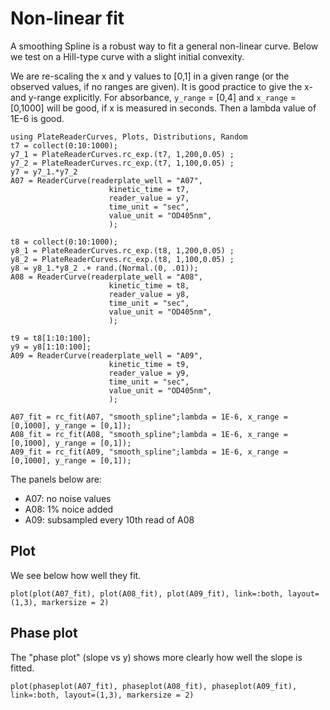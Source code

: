 # Non-linear fit

A smoothing Spline is a robust way to fit a general non-linear curve.
Below we test on a Hill-type curve with a slight initial convexity.

We are re-scaling the x and y values to [0,1] in a given range (or the observed values, if no ranges are given).
It is good practice to give the x- and y-range explicitly.
For absorbance, `y_range` = [0,4] and `x_range` = [0,1000] will be good, if x is measured in seconds.
Then a lambda value of 1E-6 is good.

```@example nnfit
using PlateReaderCurves, Plots, Distributions, Random
t7 = collect(0:10:1000);
y7_1 = PlateReaderCurves.rc_exp.(t7, 1,200,0.05) ;
y7_2 = PlateReaderCurves.rc_exp.(t7, 1,100,0.05) ;
y7 = y7_1.*y7_2 
A07 = ReaderCurve(readerplate_well = "A07",
                      kinetic_time = t7,
                      reader_value = y7,
                      time_unit = "sec",
                      value_unit = "OD405nm",
                      );

t8 = collect(0:10:1000);
y8_1 = PlateReaderCurves.rc_exp.(t8, 1,200,0.05) ;
y8_2 = PlateReaderCurves.rc_exp.(t8, 1,100,0.05) ;
y8 = y8_1.*y8_2 .+ rand.(Normal.(0, .01));
A08 = ReaderCurve(readerplate_well = "A08",
                      kinetic_time = t8,
                      reader_value = y8,
                      time_unit = "sec",
                      value_unit = "OD405nm",
                      );

t9 = t8[1:10:100];
y9 = y8[1:10:100];
A09 = ReaderCurve(readerplate_well = "A09",
                      kinetic_time = t9,
                      reader_value = y9,
                      time_unit = "sec",
                      value_unit = "OD405nm",
                      );

A07_fit = rc_fit(A07, "smooth_spline";lambda = 1E-6, x_range = [0,1000], y_range = [0,1]);
A08_fit = rc_fit(A08, "smooth_spline";lambda = 1E-6, x_range = [0,1000], y_range = [0,1]);
A09_fit = rc_fit(A09, "smooth_spline";lambda = 1E-6, x_range = [0,1000], y_range = [0,1]);
```

The panels below are: 
* A07: no noise values
* A08: 1% noice added
* A09: subsampled every 10th read of A08


## Plot

We see below how well they fit.

```@example nnfit
plot(plot(A07_fit), plot(A08_fit), plot(A09_fit), link=:both, layout=(1,3), markersize = 2)
```

## Phase plot

The "phase plot" (slope vs y) shows more clearly how well the slope is fitted.


```@example nnfit
plot(phaseplot(A07_fit), phaseplot(A08_fit), phaseplot(A09_fit), link=:both, layout=(1,3), markersize = 2)
```

